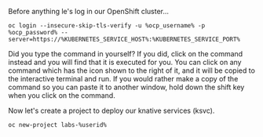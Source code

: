 Before anything le's log in our OpenShift cluster...

```execute
oc login --insecure-skip-tls-verify -u %ocp_username% -p %ocp_password% --server=https://%KUBERNETES_SERVICE_HOST%:%KUBERNETES_SERVICE_PORT%
```

Did you type the command in yourself? If you did, click on the command instead and you will find that it is executed for you. You can click on any command which has the <span class="fas fa-play-circle"></span> icon shown to the right of it, and it will be copied to the interactive terminal and run. If you would rather make a copy of the command so you can paste it to another window, hold down the shift key when you click on the command.

Now let's create a project to deploy our knative services (ksvc).

```execute
oc new-project labs-%userid%
```
